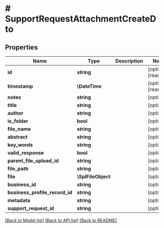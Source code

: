 # # SupportRequestAttachmentCreateDto

## Properties

Name | Type | Description | Notes
------------ | ------------- | ------------- | -------------
**id** | **string** |  | [optional] [readonly]
**timestamp** | **\DateTime** |  | [optional] [readonly]
**notes** | **string** |  | [optional]
**title** | **string** |  | [optional]
**author** | **string** |  | [optional]
**is_folder** | **bool** |  | [optional]
**file_name** | **string** |  | [optional]
**abstract** | **string** |  | [optional]
**key_words** | **string** |  | [optional]
**valid_response** | **bool** |  | [optional]
**parent_file_upload_id** | **string** |  | [optional]
**file_path** | **string** |  | [optional]
**file** | **\SplFileObject** |  | [optional]
**business_id** | **string** |  | [optional]
**business_profile_record_id** | **string** |  | [optional]
**metadata** | **string** |  | [optional]
**support_request_id** | **string** |  | [optional]

[[Back to Model list]](../../README.md#models) [[Back to API list]](../../README.md#endpoints) [[Back to README]](../../README.md)
